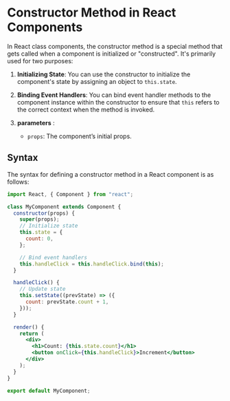 # Constructor Method in React Components

In React class components, the constructor method is a special method that gets called when a component is initialized or "constructed". It's primarily used for two purposes:

1. **Initializing State**: You can use the constructor to initialize the component's state by assigning an object to `this.state`.

2. **Binding Event Handlers**: You can bind event handler methods to the component instance within the constructor to ensure that `this` refers to the correct context when the method is invoked.

3. **parameters** :

   - `props`: The component’s initial props.

## Syntax

The syntax for defining a constructor method in a React component is as follows:

```jsx
import React, { Component } from "react";

class MyComponent extends Component {
  constructor(props) {
    super(props);
    // Initialize state
    this.state = {
      count: 0,
    };

    // Bind event handlers
    this.handleClick = this.handleClick.bind(this);
  }

  handleClick() {
    // Update state
    this.setState((prevState) => ({
      count: prevState.count + 1,
    }));
  }

  render() {
    return (
      <div>
        <h1>Count: {this.state.count}</h1>
        <button onClick={this.handleClick}>Increment</button>
      </div>
    );
  }
}

export default MyComponent;
```
